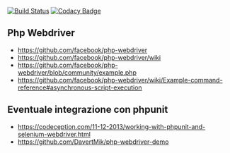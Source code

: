 [![Build Status](https://travis-ci.org/iubar/iubar-web-test.svg?branch=master)](https://travis-ci.org/iubar/iubar-web-test)
[![Codacy Badge](https://api.codacy.com/project/badge/Grade/27879da4fb8c44e0b54c84c2c6229135)](https://www.codacy.com/app/Iubar/iubar-web-test?utm_source=github.com&amp;utm_medium=referral&amp;utm_content=iubar/iubar-web-test&amp;utm_campaign=Badge_Grade)

## Php Webdriver
 * https://github.com/facebook/php-webdriver
 * https://github.com/facebook/php-webdriver/wiki
 * https://github.com/facebook/php-webdriver/blob/community/example.php
 * https://github.com/facebook/php-webdriver/wiki/Example-command-reference#asynchronous-script-execution

## Eventuale integrazione con phpunit
 * https://codeception.com/11-12-2013/working-with-phpunit-and-selenium-webdriver.html
 * https://github.com/DavertMik/php-webdriver-demo
 
